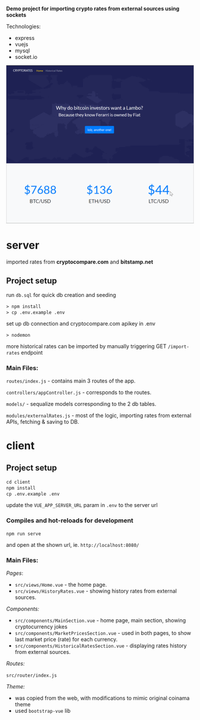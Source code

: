 **Demo project for importing crypto rates from external sources using sockets**

Technologies:

- express
- vuejs
- mysql
- socket.io

![](https://github.com/vuurball/crypto-rates/blob/master/demo.gif)

# server

imported rates from **cryptocompare.com** and **bitstamp.net**

## Project setup

run `db.sql` for quick db creation and seeding

```
> npm install
> cp .env.example .env
```

set up db connection and cryptocompare.com apikey in .env

```
> nodemon
```

more historical rates can be imported by manually triggering GET `/import-rates` endpoint

### Main Files:

`routes/index.js` - contains main 3 routes of the app.

`controllers/appController.js` - corresponds to the routes.

`models/` - sequalize models corresponding to the 2 db tables.

`modules/externalRates.js` - most of the logic, importing rates from external APIs, fetching & saving to DB.

# client

## Project setup

```
cd client
npm install
cp .env.example .env
```

update the `VUE_APP_SERVER_URL` param in `.env` to the server url

### Compiles and hot-reloads for development

```
npm run serve
```

and open at the shown url, ie. `http://localhost:8080/`

### Main Files:

_Pages_:

- `src/views/Home.vue` - the home page.
- `src/views/HistoryRates.vue` - showing history rates from external sources.

_Components:_

- `src/components/MainSection.vue` - home page, main section, showing cryptocurrency jokes
- `src/components/MarketPricesSection.vue` - used in both pages, to show last market price (rate) for each currency.
- `src/components/HistoricalRatesSection.vue` - displaying rates history from external sources.

_Routes:_

`src/router/index.js`

_Theme:_

- was copied from the web, with modifications to mimic original coinama theme
- used `bootstrap-vue` lib
